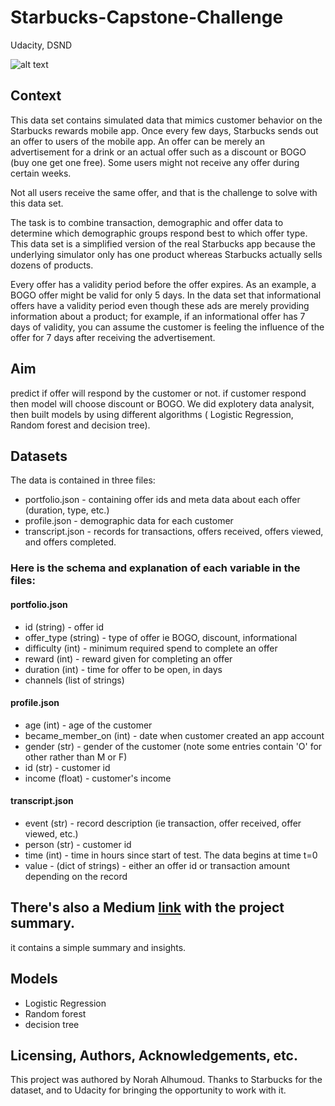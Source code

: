 # Starbucks-Capstone-Challenge
Udacity, DSND

![alt text](https://www.louthleader.co.uk/webimg/T0FLMTI2NDU0NjM2.jpg?crop=982:524,smart&width=990)

## Context
This data set contains simulated data that mimics customer behavior on the Starbucks rewards mobile app. Once every few days, Starbucks sends out an offer to users of the mobile app. An offer can be merely an advertisement for a drink or an actual offer such as a discount or BOGO (buy one get one free). Some users might not receive any offer during certain weeks.

Not all users receive the same offer, and that is the challenge to solve with this data set.

The task is to combine transaction, demographic and offer data to determine which demographic groups respond best to which offer type. This data set is a simplified version of the real Starbucks app because the underlying simulator only has one product whereas Starbucks actually sells dozens of products.

Every offer has a validity period before the offer expires. As an example, a BOGO offer might be valid for only 5 days. In the data set that informational offers have a validity period even though these ads are merely providing information about a product; for example, if an informational offer has 7 days of validity, you can assume the customer is feeling the influence of the offer for 7 days after receiving the advertisement.

## Aim
predict if offer will respond by the customer or not. if customer respond then model will choose discount or BOGO.
We did explotery data analysit, then built models by using different algorithms ( Logistic Regression, Random forest and decision tree).

## Datasets
The data is contained in three files:
- portfolio.json - containing offer ids and meta data about each offer (duration, type, etc.)
- profile.json - demographic data for each customer
- transcript.json - records for transactions, offers received, offers viewed, and offers completed.


### Here is the schema and explanation of each variable in the files:

#### portfolio.json

- id (string) - offer id
- offer_type (string) - type of offer ie BOGO, discount, informational
- difficulty (int) - minimum required spend to complete an offer
- reward (int) - reward given for completing an offer
- duration (int) - time for offer to be open, in days
- channels (list of strings)

#### profile.json

- age (int) - age of the customer
- became_member_on (int) - date when customer created an app account
- gender (str) - gender of the customer (note some entries contain 'O' for other rather than M or F)
- id (str) - customer id
- income (float) - customer's income

#### transcript.json

- event (str) - record description (ie transaction, offer received, offer viewed, etc.)
- person (str) - customer id
- time (int) - time in hours since start of test. The data begins at time t=0
- value - (dict of strings) - either an offer id or transaction amount depending on the record

## There's also a Medium [link](https://norah-mohammed-sa.medium.com/starbucks-capstone-challenge-4988309f8457) with the project summary.
it contains a simple summary and insights.

## Models 
- Logistic Regression
- Random forest
- decision tree


## Licensing, Authors, Acknowledgements, etc.
This project was authored by Norah Alhumoud. Thanks to Starbucks for the dataset, and to Udacity for bringing the opportunity to work with it.


